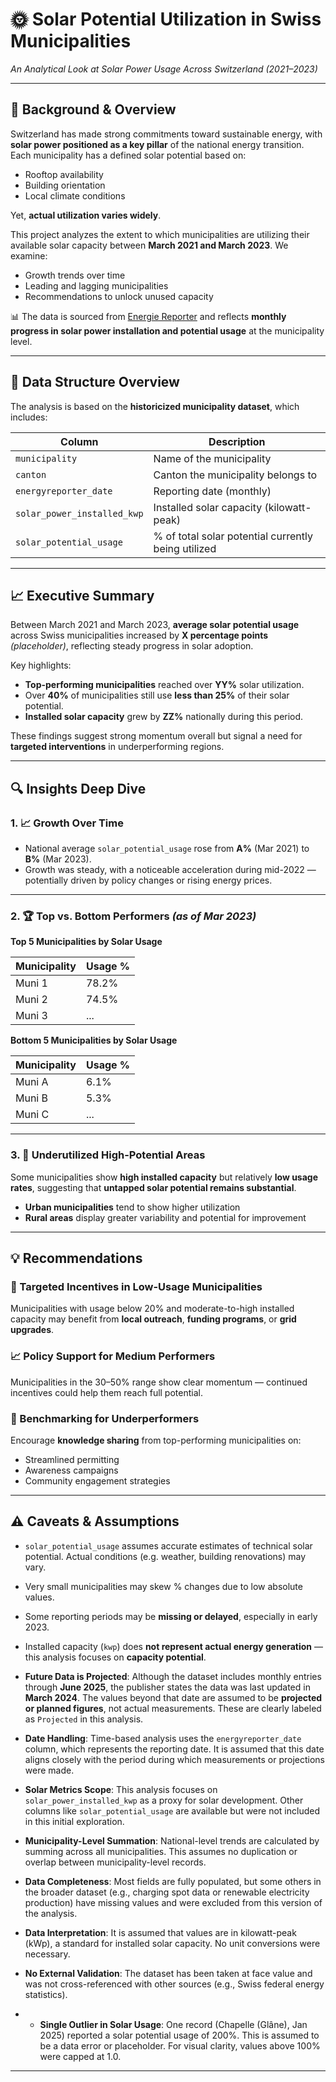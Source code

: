 # 🌞 Solar Potential Utilization in Swiss Municipalities  
*An Analytical Look at Solar Power Usage Across Switzerland (2021–2023)*

---

## 📘 Background & Overview

Switzerland has made strong commitments toward sustainable energy, with **solar power positioned as a key pillar** of the national energy transition. Each municipality has a defined solar potential based on:

- Rooftop availability  
- Building orientation  
- Local climate conditions  

Yet, **actual utilization varies widely**.

This project analyzes the extent to which municipalities are utilizing their available solar capacity between **March 2021 and March 2023**. We examine:

- Growth trends over time  
- Leading and lagging municipalities  
- Recommendations to unlock unused capacity  

📊 The data is sourced from [Energie Reporter](https://opendata.swiss/en/dataset/energie-reporter) and reflects **monthly progress in solar power installation and potential usage** at the municipality level.

---

## 🧱 Data Structure Overview

The analysis is based on the **historicized municipality dataset**, which includes:

| Column                         | Description                                               |
|-------------------------------|-----------------------------------------------------------|
| `municipality`                | Name of the municipality                                  |
| `canton`                      | Canton the municipality belongs to                        |
| `energyreporter_date`         | Reporting date (monthly)                                  |
| `solar_power_installed_kwp`   | Installed solar capacity (kilowatt-peak)                  |
| `solar_potential_usage`       | % of total solar potential currently being utilized       |

---

## 📈 Executive Summary

Between March 2021 and March 2023, **average solar potential usage** across Swiss municipalities increased by **X percentage points** _(placeholder)_, reflecting steady progress in solar adoption.

Key highlights:

- **Top-performing municipalities** reached over **YY%** solar utilization.
- Over **40%** of municipalities still use **less than 25%** of their solar potential.
- **Installed solar capacity** grew by **ZZ%** nationally during this period.

These findings suggest strong momentum overall but signal a need for **targeted interventions** in underperforming regions.

---

## 🔍 Insights Deep Dive

### 1. 📈 Growth Over Time

- National average `solar_potential_usage` rose from **A%** (Mar 2021) to **B%** (Mar 2023).
- Growth was steady, with a noticeable acceleration during mid-2022 — potentially driven by policy changes or rising energy prices.

---

### 2. 🏆 Top vs. Bottom Performers _(as of Mar 2023)_

**Top 5 Municipalities by Solar Usage**

| Municipality | Usage % |
|--------------|---------|
| Muni 1       | 78.2%   |
| Muni 2       | 74.5%   |
| Muni 3       | ...     |

**Bottom 5 Municipalities by Solar Usage**

| Municipality | Usage % |
|--------------|---------|
| Muni A       | 6.1%    |
| Muni B       | 5.3%    |
| Muni C       | ...     |

---

### 3. 🧭 Underutilized High-Potential Areas

Some municipalities show **high installed capacity** but relatively **low usage rates**, suggesting that **untapped solar potential remains substantial**.

- **Urban municipalities** tend to show higher utilization
- **Rural areas** display greater variability and potential for improvement

---

## 💡 Recommendations

### 🎯 Targeted Incentives in Low-Usage Municipalities
Municipalities with usage below 20% and moderate-to-high installed capacity may benefit from **local outreach**, **funding programs**, or **grid upgrades**.

### 📈 Policy Support for Medium Performers
Municipalities in the 30–50% range show clear momentum — continued incentives could help them reach full potential.

### 🔁 Benchmarking for Underperformers
Encourage **knowledge sharing** from top-performing municipalities on:
- Streamlined permitting
- Awareness campaigns
- Community engagement strategies

---

## ⚠️ Caveats & Assumptions

- `solar_potential_usage` assumes accurate estimates of technical solar potential. Actual conditions (e.g. weather, building renovations) may vary.
- Very small municipalities may skew % changes due to low absolute values.
- Some reporting periods may be **missing or delayed**, especially in early 2023.
- Installed capacity (`kwp`) does **not represent actual energy generation** — this analysis focuses on **capacity potential**.
- **Future Data is Projected**: Although the dataset includes monthly entries through **June 2025**, the publisher states the data was last updated in **March 2024**. The values beyond that date are assumed to be **projected or planned figures**, not actual measurements. These are clearly labeled as `Projected` in this analysis.

- **Date Handling**: Time-based analysis uses the `energyreporter_date` column, which represents the reporting date. It is assumed that this date aligns closely with the period during which measurements or projections were made.

- **Solar Metrics Scope**: This analysis focuses on `solar_power_installed_kwp` as a proxy for solar development. Other columns like `solar_potential_usage` are available but were not included in this initial exploration.

- **Municipality-Level Summation**: National-level trends are calculated by summing across all municipalities. This assumes no duplication or overlap between municipality-level records.

- **Data Completeness**: Most fields are fully populated, but some others in the broader dataset (e.g., charging spot data or renewable electricity production) have missing values and were excluded from this version of the analysis.

- **Data Interpretation**: It is assumed that values are in kilowatt-peak (kWp), a standard for installed solar capacity. No unit conversions were necessary.

- **No External Validation**: The dataset has been taken at face value and was not cross-referenced with other sources (e.g., Swiss federal energy statistics).
- - **Single Outlier in Solar Usage**: One record (Chapelle (Glâne), Jan 2025) reported a solar potential usage of 200%. This is assumed to be a data error or placeholder. For visual clarity, values above 100% were capped at 1.0.

---
